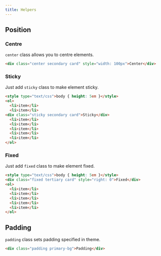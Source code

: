 ```yaml
---
title: Helpers
---
```


## Position

### Centre

`center` class allows you to centre elements.

```html
<div class="center secondary card" style="width: 100px">Center</div>
```

### Sticky

Just add `sticky` class to make element sticky.

```html
<style type="text/css">body { height: 5em }</style>
<ol>
  <li>item</li>
  <li>item</li>
<div class="sticky secondary card">Sticky</div>
  <li>item</li>
  <li>item</li>
  <li>item</li>
  <li>item</li>
  <li>item</li>
</ol>
```

### Fixed 

Just add `fixed` class to make element fixed.

```html
<style type="text/css">body { height: 5em }</style>
<div class="fixed tertiary card" style="right: 0">Fixed</div>
<ol>
  <li>item</li>
  <li>item</li>
  <li>item</li>
  <li>item</li>
  <li>item</li>
</ol>
```


## Padding

`padding` class sets padding specified in theme.

```html
<div class="padding primary-bg">Padding</div>
```